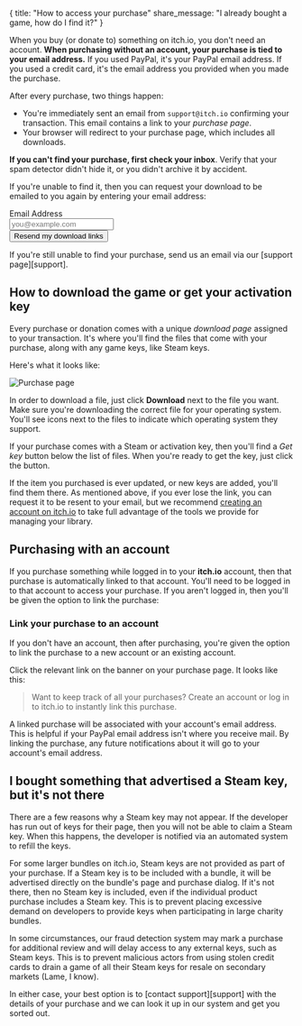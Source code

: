 {
  title: "How to access your purchase"
  share_message: "I already bought a game, how do I find it?"
}

When you buy (or donate to) something on itch.io, you don't need an account.
**When purchasing without an account, your purchase is tied to your email
address.** If you used PayPal, it's your PayPal email address. If you used
a credit card, it's the email address you provided when you made the purchase.

After every purchase, two things happen:

* You're immediately sent an email from `support@itch.io` confirming your transaction.
  This email contains a link to your *purchase page*.
* Your browser will redirect to your purchase page, which includes all downloads.

**If you can't find your purchase, first check your inbox**. Verify that your
spam detector didn't hide it, or you didn't archive it by accident.

If you're unable to find it, then you can request your download to be emailed to
you again by entering your email address:

<form action="$url_for{"recover_games"}" method="post" class="form recover_form">
<input name="csrf_token" type="hidden" class="csrf_input" />
<div class="input_row">
<label>
<div class="label">Email Address</div>
<input type="email" placeholder="you@example.com" name="email" />
</label>
</div>
<button class="button">Resend my download links</button>
</form>

If you're still unable to find your purchase, send us an email via our [support page][support].

## How to download the game or get your activation key

Every purchase or donation comes with a unique *download page* assigned to
your transaction. It's where you'll find the files that come with your
purchase, along with any game keys, like Steam keys.

Here's what it looks like:

<img class="image_holder" src="/static/images/docs/purchase-page-small.png" alt="Purchase page" />

In order to download a file, just click **Download** next to the file you want.
Make sure you're downloading the correct file for your operating system. You'll
see icons next to the files to indicate which operating system they support.

If your purchase comes with a Steam or activation key, then you'll find a *Get
key* button below the list of files. When you're ready to get the key, just
click the button.

If the item you purchased is ever updated, or new keys are added, you'll find
them there. As mentioned above, if you ever lose the link, you can request it to
be resent to your email, but we recommend [creating an account on
itch.io](/register) to take full advantage of the tools we provide for managing
your library.

## Purchasing with an account

If you purchase something while logged in to your **itch.io** account, then that
purchase is automatically linked to that account. You'll need to be logged in
to that account to access your purchase. If you aren't logged in, then you'll
be given the option to link the purchase:

### Link your purchase to an account

If you don't have an account, then after purchasing, you're given the option to
link the purchase to a new account or an existing account.

Click the relevant link on the banner on your purchase page. It looks like
this:

> Want to keep track of all your purchases? Create an account or log in to itch.io to instantly link this purchase.

A linked purchase will be associated with your account's email address. This is
helpful if your PayPal email address isn't where you receive mail. By linking
the purchase, any future notifications about it will go to your account's email
address.

## I bought something that advertised a Steam key, but it's not there

There are a few reasons why a Steam key may not appear. If the developer has
run out of keys for their page, then you will not be able to claim a Steam key.
When this happens, the developer is notified via an automated system to refill
the keys.

For some larger bundles on itch.io, Steam keys are not provided as part of your
purchase. If a Steam key is to be included with a bundle, it will be advertised
directly on the bundle's page and purchase dialog. If it's not there, then no
Steam key is included, even if the individual product purchase includes a Steam
key. This is to prevent placing excessive demand on developers to provide keys
when participating in large charity bundles.

In some circumstances, our fraud detection system may mark a purchase for
additional review and will delay access to any external keys, such as Steam
keys. This is to prevent malicious actors from using stolen credit cards to
drain a game of all their Steam keys for resale on secondary markets (Lame,
I know).

In either case, your best option is to [contact support][support] with the
details of your purchase and we can look it up in our system and get you sorted
out.

